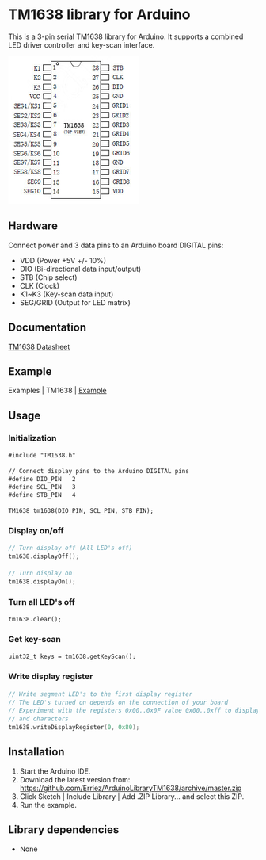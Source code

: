 # TM1638 library for Arduino

This is a 3-pin serial TM1638 library for Arduino. It supports a combined LED 
driver controller and key-scan interface.

![TM1638 chip](https://raw.githubusercontent.com/Erriez/ArduinoLibraryTM1638/master/extras/TM1638_pins.jpg)

## Hardware

Connect power and 3 data pins to an Arduino board DIGITAL pins:
* VDD (Power +5V +/- 10%)
* DIO (Bi-directional data input/output)
* STB (Chip select)
* CLK (Clock)
* K1~K3 (Key-scan data input)
* SEG/GRID (Output for LED matrix)

## Documentation
[TM1638 Datasheet](https://github.com/Erriez/ArduinoLibraryTM1638/extras/TM1638_datasheet.pdf)

## Example
Examples | TM1638 | [Example](https://github.com/Erriez/ArduinoLibraryTM1638/examples/Example/Example.ino)

## Usage

### Initialization
```c+++
#include "TM1638.h"
  
// Connect display pins to the Arduino DIGITAL pins
#define DIO_PIN   2
#define SCL_PIN   3
#define STB_PIN   4

TM1638 tm1638(DIO_PIN, SCL_PIN, STB_PIN);
```

### Display on/off
```c++
// Turn display off (All LED's off)
tm1638.displayOff();
  
// Turn display on
tm1638.displayOn();
```

### Turn all LED's off
```c+++
tm1638.clear();
```

### Get key-scan
```c+++
uint32_t keys = tm1638.getKeyScan();
```

### Write display register
```c++
// Write segment LED's to the first display register
// The LED's turned on depends on the connection of your board
// Experiment with the registers 0x00..0x0F value 0x00..0xff to display numbers
// and characters
tm1638.writeDisplayRegister(0, 0x80);
```

## Installation
1. Start the Arduino IDE.
2. Download the latest version from:  
   https://github.com/Erriez/ArduinoLibraryTM1638/archive/master.zip
3. Click Sketch | Include Library | Add .ZIP Library... and select this ZIP.
5. Run the example.

## Library dependencies
* None
